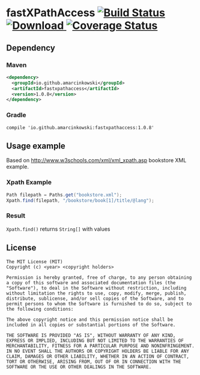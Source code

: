 # fastXPathAccess [![Build Status](https://travis-ci.org/amarcinkowski/fastxpathaccess.svg?branch=master)](https://travis-ci.org/amarcinkowski/fastxpathaccess) [ ![Download](https://api.bintray.com/packages/amarcinkowski/amarcinkowski-repo/fastxpathaccess/images/download.svg) ](https://bintray.com/amarcinkowski/amarcinkowski-repo/fastxpathaccess/_latestVersion) [![Coverage Status](https://coveralls.io/repos/github/amarcinkowski/fastxpathaccess/badge.svg)](https://coveralls.io/github/amarcinkowski/fastxpathaccess)

## Dependency
### Maven
```xml
<dependency>
  <groupId>io.github.amarcinkowski</groupId>
  <artifactId>fastxpathaccess</artifactId>
  <version>1.0.8</version>
</dependency>
```
### Gradle
```
compile 'io.github.amarcinkowski:fastxpathaccess:1.0.8'
```

## Usage example
Based on http://www.w3schools.com/xml/xml_xpath.asp bookstore XML example.
### Xpath Example
```java
Path filepath = Paths.get("bookstore.xml");
Xpath.find(filepath, "/bookstore/book[1]/title/@lang");
```
### Result
```Xpath.find()``` returns ```String[]``` with values

## License
```
The MIT License (MIT)
Copyright (c) <year> <copyright holders>

Permission is hereby granted, free of charge, to any person obtaining a copy of this software and associated documentation files (the "Software"), to deal in the Software without restriction, including without limitation the rights to use, copy, modify, merge, publish, distribute, sublicense, and/or sell copies of the Software, and to permit persons to whom the Software is furnished to do so, subject to the following conditions:

The above copyright notice and this permission notice shall be included in all copies or substantial portions of the Software.

THE SOFTWARE IS PROVIDED "AS IS", WITHOUT WARRANTY OF ANY KIND, EXPRESS OR IMPLIED, INCLUDING BUT NOT LIMITED TO THE WARRANTIES OF MERCHANTABILITY, FITNESS FOR A PARTICULAR PURPOSE AND NONINFRINGEMENT. IN NO EVENT SHALL THE AUTHORS OR COPYRIGHT HOLDERS BE LIABLE FOR ANY CLAIM, DAMAGES OR OTHER LIABILITY, WHETHER IN AN ACTION OF CONTRACT, TORT OR OTHERWISE, ARISING FROM, OUT OF OR IN CONNECTION WITH THE SOFTWARE OR THE USE OR OTHER DEALINGS IN THE SOFTWARE.
```

